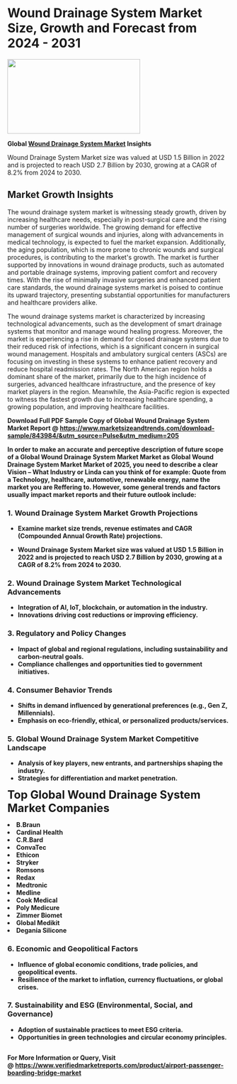 <H1>Wound Drainage System Market Size, Growth and Forecast from 2024 - 2031</H1><img class="aligncenter size-medium wp-image-584254" src="https://thirdeyenews.in/wp-content/uploads/2024/09/Global-Market-Research-300x168.jpeg" alt="" width="300" height="168" /><p><strong>Global&nbsp;<a href="https://www.marketsizeandtrends.com/download-sample/843984/&amp;utm_source=Pulse&amp;utm_medium=205">Wound Drainage System Market</a> Insights</strong></p><p>Wound Drainage System Market size was valued at USD 1.5 Billion in 2022 and is projected to reach USD 2.7 Billion by 2030, growing at a CAGR of 8.2% from 2024 to 2030.</p><p><h2>Market Growth Insights</h2> <p>The wound drainage system market is witnessing steady growth, driven by increasing healthcare needs, especially in post-surgical care and the rising number of surgeries worldwide. The growing demand for effective management of surgical wounds and injuries, along with advancements in medical technology, is expected to fuel the market expansion. Additionally, the aging population, which is more prone to chronic wounds and surgical procedures, is contributing to the market's growth. The market is further supported by innovations in wound drainage products, such as automated and portable drainage systems, improving patient comfort and recovery times. With the rise of minimally invasive surgeries and enhanced patient care standards, the wound drainage systems market is poised to continue its upward trajectory, presenting substantial opportunities for manufacturers and healthcare providers alike.</p> <p><strong></strong></p> <p>The wound drainage systems market is characterized by increasing technological advancements, such as the development of smart drainage systems that monitor and manage wound healing progress. Moreover, the market is experiencing a rise in demand for closed drainage systems due to their reduced risk of infections, which is a significant concern in surgical wound management. Hospitals and ambulatory surgical centers (ASCs) are focusing on investing in these systems to enhance patient recovery and reduce hospital readmission rates. The North American region holds a dominant share of the market, primarily due to the high incidence of surgeries, advanced healthcare infrastructure, and the presence of key market players in the region. Meanwhile, the Asia-Pacific region is expected to witness the fastest growth due to increasing healthcare spending, a growing population, and improving healthcare facilities.</p> <p><strong></p><p><span class=""><strong>Download Full PDF Sample Copy of Global Wound Drainage System Market Report</strong> @ <a href="https://www.marketsizeandtrends.com/download-sample/843984/&amp;utm_source=Pulse&amp;utm_medium=205" target="_blank">https://www.marketsizeandtrends.com/download-sample/843984/&amp;utm_source=Pulse&amp;utm_medium=205</a></span></p><p>In order to make an accurate and perceptive description of future scope of a Global&nbsp;Wound Drainage System Market Market as Global&nbsp;Wound Drainage System Market Market of 2025, you need to describe a clear Vision &ndash; What Industry or Linda can you think of for example: Quote from a Technology, healthcare, automotive, renewable energy, name the market you are Reffering to. However, some general trends and factors usually impact market reports and their future outlook include:</p><h3>1.&nbsp;<strong>Wound Drainage System Market Growth Projections</strong></h3><ul><li>Examine market size trends, revenue estimates and CAGR (Compounded Annual Growth Rate) projections.</li><li><p>Wound Drainage System Market size was valued at USD 1.5 Billion in 2022 and is projected to reach USD 2.7 Billion by 2030, growing at a CAGR of 8.2% from 2024 to 2030.</p></li></ul><h3>2.&nbsp;<strong>Wound Drainage System Market Technological Advancements</strong></h3><ul><li>Integration of AI, IoT, blockchain, or automation in the industry.</li><li>Innovations driving cost reductions or improving efficiency.</li></ul><h3>3.&nbsp;<strong>Regulatory and Policy Changes</strong></h3><ul><li>Impact of global and regional regulations, including sustainability and carbon-neutral goals.</li><li>Compliance challenges and opportunities tied to government initiatives.</li></ul><h3>4.&nbsp;<strong>Consumer Behavior Trends</strong></h3><ul><li>Shifts in demand influenced by generational preferences (e.g., Gen Z, Millennials).</li><li>Emphasis on eco-friendly, ethical, or personalized products/services.</li></ul><h3>5.&nbsp;<strong>Global Wound Drainage System Market Competitive Landscape</strong></h3><ul><li>Analysis of key players, new entrants, and partnerships shaping the industry.</li><li>Strategies for differentiation and market penetration.</li></ul><p data-pm-slice="1 1 []"><span style="color: inherit; font-family: inherit; font-size: 25px;">Top Global Wound Drainage System Market Companies</span></p><div class="" data-test-id=""><p><li>B.Braun</li><li> Cardinal Health</li><li> C.R.Bard</li><li> ConvaTec</li><li> Ethicon</li><li> Stryker</li><li> Romsons</li><li> Redax</li><li> Medtronic</li><li> Medline</li><li> Cook Medical</li><li> Poly Medicure</li><li> Zimmer Biomet</li><li> Global Medikit</li><li> Degania Silicone</li></p></div><h3>6.&nbsp;<strong>Economic and Geopolitical Factors</strong></h3><ul><li>Influence of global economic conditions, trade policies, and geopolitical events.</li><li>Resilience of the market to inflation, currency fluctuations, or global crises.</li></ul><h3>7.&nbsp;<strong>Sustainability and ESG (Environmental, Social, and Governance)</strong></h3><ul><li>Adoption of sustainable practices to meet ESG criteria.</li><li>Opportunities in green technologies and circular economy principles.</li></ul><h2><strong style="font-size: 14px;">For More Information or Query, Visit @&nbsp;</strong><a style="background-color: #ffffff; font-size: 14px;" href="https://www.marketsizeandtrends.com/report/wound-drainage-system-market/" target="_blank">https://www.verifiedmarketreports.com/product/airport-passenger-boarding-bridge-market</a></h2>
